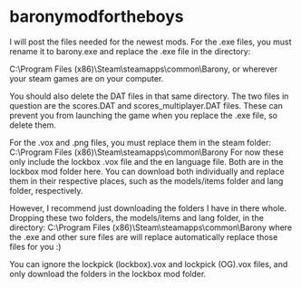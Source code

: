 # baronymodfortheboys

I will post the files needed for the newest mods. For the .exe files, you must rename it to barony.exe and replace the .exe file in
the directory:

C:\Program Files (x86)\Steam\steamapps\common\Barony, or wherever your steam games are on your computer.

You should also delete the DAT files in that same directory. The two files in question are the scores.DAT and scores_multiplayer.DAT files.
These can prevent you from launching the game when you replace the .exe file, so delete them.

For the .vox and .png files, you must replace them in the steam folder:
C:\Program Files (x86)\Steam\steamapps\common\Barony
For now these only include the lockbox .vox file and the en language file. Both are in the lockbox mod folder here.
You can download both individually and replace them in their respective places, such as the models/items folder and lang folder, respectively.

However, I recommend just downloading the folders I have in there whole. Dropping these two folders, the models/items and lang folder, in the directory:
C:\Program Files (x86)\Steam\steamapps\common\Barony where the .exe and other sure files are will replace automatically replace those files for you :)

You can ignore the lockpick (lockbox).vox and lockpick (OG).vox files, and only download the folders in the lockbox mod folder.
